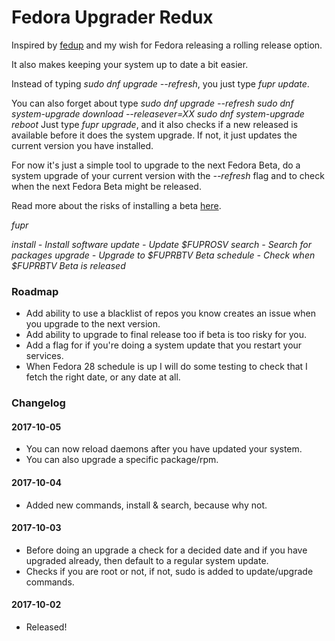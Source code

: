 # Fedora Upgrader Redux

Inspired by [fedup](https://fedoraproject.org/wiki/FedUp) and my wish for Fedora releasing a rolling release option.

It also makes keeping your system up to date a bit easier.

Instead of typing _sudo dnf upgrade --refresh_, you just type _fupr update_.

You can also forget about type
_sudo dnf upgrade --refresh_
_sudo dnf system-upgrade download --releasever=XX_
_sudo dnf system-upgrade reboot_
Just type _fupr upgrade_, and it also checks if a new released is available before it does the system upgrade. If not, it just updates the current version you have installed.

For now it's just a simple tool to upgrade to the next Fedora Beta, do a system upgrade of your current version with the _--refresh_ flag and to check when the next Fedora Beta might be released.

Read more about the risks of installing a beta [here](https://fedoraproject.org/wiki/Upgrading).

_fupr <command>_

_install - Install software_
_update - Update $FUPROSV_
_search - Search for packages_
_upgrade - Upgrade to $FUPRBTV Beta_
_schedule - Check when $FUPRBTV Beta is released_

### Roadmap

* Add ability to use a blacklist of repos you know creates an issue when you upgrade to the next version.
* Add ability to upgrade to final release too if beta is too risky for you.
* Add a flag for if you're doing a system update that you restart your services.
* When Fedora 28 schedule is up I will do some testing to check that I fetch the right date, or any date at all.

### Changelog

#### 2017-10-05
* You can now reload daemons after you have updated your system.
* You can also upgrade a specific package/rpm.

#### 2017-10-04
* Added new commands, install & search, because why not.

#### 2017-10-03
* Before doing an upgrade a check for a decided date and if you have upgraded already, then default to a regular system update.
* Checks if you are root or not, if not, sudo is added to update/upgrade commands.

#### 2017-10-02
* Released!
